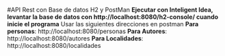 #API Rest con Base de datos H2 y PostMan
**Ejecutar con Inteligent Idea, levantar la base de datos con http://localhost:8080/h2-console/ cuando inicie el programa**
Usar las siguientes direcciones en postman 
**Para personas**: http://localhost:8080/personas
**Para Autores**: http://localhost:8080/autores
**Para Localidades**: http://localhost:8080/localidades

